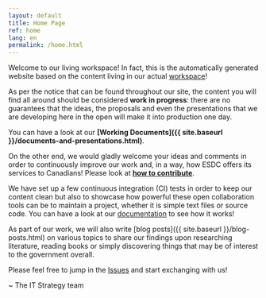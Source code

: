 ```yaml
---
layout: default
title: Home Page
ref: home
lang: en
permalink: /home.html
---
```


Welcome to our living workspace! In fact, this is the automatically generated website based on the content living in our actual [workspace](https://github.com/sara-sabr/ITStrategy)!

As per the notice that can be found throughout our site, the content you will find all around should be considered **work in progress**: there are no guarantees that the ideas, the proposals and even the presentations that we are developing here in the open will make it into production one day.

You can have a look at our **[Working Documents]({{ site.baseurl }}/documents-and-presentations.html)**.

On the other end, we would gladly welcome your ideas and comments in order to continuously improve our work and, in a way, how ESDC offers its services to Canadians! Please look at **[how to contribute](how-to-contribute.html)**.

We have set up a few continuous integration (CI) tests in order to keep our content clean but also to showcase how powerful these open collaboration tools can be to maintain a project, whether it is simple text files or source code.
You can have a look at our [documentation](https://github.com/sara-sabr/ITStrategy/blob/master/CONTRIBUTING.md#instructions) to see how it works!

As part of our work, we will also write [blog posts]({{ site.baseurl }}/blog-posts.html) on various topics to share our findings upon researching literature, reading books or simply discovering things that may be of interest to the government overall.

Please feel free to jump in the [Issues](https://github.com/sara-sabr/ITStrategy/issues) and start exchanging with us!

~ The IT Strategy team
